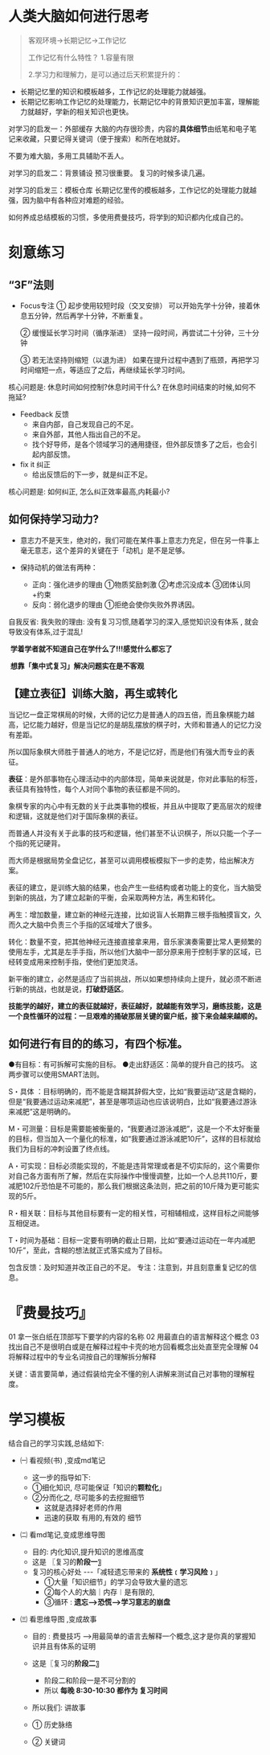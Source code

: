 # 人类大脑如何进行思考

> 客观环境→长期记忆→工作记忆
>
> 工作记忆有什么特性？
> 1.容量有限
>
> 2.学习力和理解力，是可以通过后天积累提升的：
>

- 长期记忆里的知识和模板越多，工作记忆的处理能力就越强。  
- 长期记忆影响工作记忆的处理能力，长期记忆中的背景知识更加丰富，理解能力就越好，学新的相关知识也更快。



对学习的启发一：外部缓存
大脑的内存很珍贵，内容的**具体细节**由纸笔和电子笔记来收藏，只要记得关键词（便于搜索）和所在地就好。

不要为难大脑，多用工具辅助不丢人。

对学习的启发二：背景铺设
预习很重要。
复习的时候多读几遍。

对学习的启发三：模板仓库
长期记忆里传的模板越多，工作记忆的处理能力就越强，因为脑中有各种应对难题的经验。

如何养成总结模板的习惯，多使用费曼技巧，将学到的知识都内化成自己的。  





# 刻意练习

## “3F”法则

- Focus专注
  ① 起步使用较短时段（交叉安排）
  可以开始先学十分钟，接着休息五分钟，然后再学十分钟，不断重复。

  ② 缓慢延长学习时间（循序渐进）
  坚持一段时间，再尝试二十分钟，三十分钟

  ③ 若无法坚持则缩短（以退为进）
  如果在提升过程中遇到了瓶颈，再把学习时间缩短一点，等适应了之后，再继续延长学习时间。

核心问题是: 休息时间如何控制?休息时间干什么? 在休息时间结束的时候,如何不拖延?

- Feedback 反馈
  - 来自内部，自己发现自己的不足。
  - 来自外部，其他人指出自己的不足。 
  - 找个好导师，是各个领域学习的通用捷径，但外部反馈多了之后，也会引起内部反馈。
- fix it  纠正
  - 给出反馈后的下一步，就是纠正不足。

核心问题是: 如何纠正, 怎么纠正效率最高,内耗最小?



## 如何保持学习动力?

- 意志力不是天生，绝对的，我们可能在某件事上意志力充足，但在另一件事上毫无意志，这个差异的关键在于「动机」是不是足够。

- 保持动机的做法有两种：
  - 正向：强化进步的理由
    ①物质奖励刺激
    ②考虑沉没成本
    ③团体认同+约束
  - 反向：弱化退步的理由
    ①拒绝会使你失败外界诱因。

自我反省: 我失败的理由: 没有复习习惯,随着学习的深入,感觉知识没有体系 , 就会导致没有体系,过于混乱!

​	**学着学者就不知道自己在学什么了!!!感觉什么都忘了**

​	**想靠「集中式复习」解决问题实在是不客观**



## 【建立表征】训练大脑，再生或转化

当记忆一盘正常棋局的时候，大师的记忆力是普通人的四五倍，而且象棋能力越高，记忆能力越好，但是当记忆的是胡乱摆放的棋子时，大师和普通人的记忆力没有差距。

所以国际象棋大师胜于普通人的地方，不是记忆好，而是他们有强大而专业的表征。

**表征**：是外部事物在心理活动中的内部体现，简单来说就是，你对此事贴的标签，表征具有独特性，每个人对同个事物的表征都是不同的。

象棋专家的内心中有无数的关于此类事物的模板，并且从中提取了更高层次的规律和逻辑，这就是他们对于国际象棋的表征。

而普通人并没有关于此事的技巧和逻辑，他们甚至不认识棋子，所以只能一个子一个指的死记硬背。

而大师是根据局势全盘记忆，甚至可以调用模板模拟下一步的走势，给出解决方案。

表征的建立，是训练大脑的结果，也会产生一些结构或者功能上的变化，当大脑受到新的挑战，为了建立起新的平衡，会采取两种方法，再生和转化。

再生：增加数量，建立新的神经元连接，比如说盲人长期靠三根手指触摸盲文，久而久之大脑中负责三个手指的区域增大了很多。

转化：数量不变，把其他神经元连接直接拿来用，音乐家演奏需要比常人更频繁的使用左手，尤其是左手手指，所以他们大脑中一部分原来用于控制手掌的区域，已经转变成用来控制手指，使他们更加灵活。

新平衡的建立，必然是适应了当前挑战，所以如果想持续向上提升，就必须不断进行新的挑战，也就是说，**打破舒适区**。

**技能学的越好，建立的表征就越好，表征越好，就越能有效学习，磨练技能，这是一个良性循环的过程：一旦艰难的捅破那层关键的窗户纸，接下来会越来越顺的。**  



## 如何进行有目的的练习，有四个标准。

●有目标：有可拆解可实施的目标。
●走出舒适区：简单的提升自己的技巧。
这两步骤可以使用SMART法则。

S・具体 ：目标明确的，而不能是含糊其辞假大空，比如“我要运动”这是含糊的，但是“我要通过运动来减肥”，甚至是哪项运动也应该说明白，比如“我要通过游泳来减肥”这是明确的。

M・可测量：目标是需要能被衡量的，“我要通过游泳减肥”，这是一个不太好衡量的目标，但当加入一个量化的标准，如“我要通过游泳减肥10斤”，这样的目标就给我们为目标的冲刺设置了终点线。

A・可实现：目标必须能实现的，不能是违背常理或者是不切实际的，这个需要你对自己各方面有所了解，然后在实际操作中慢慢调整，比如一个人总共110斤，要减肥102斤恐怕是不可能的，那么我们根据这条法则，把之前的10斤降为更可能实现的5斤。

R・相关联：目标与其他目标要有一定的相关性，可相辅相成，这样目标之间能够互相促进。

T・时间为基础：目标一定要有明确的截止日期，比如“要通过运动在一年内减肥10斤”，至此，含糊的想法就正式落实成为了目标。

包含反馈：及时知道并改正自己的不足。
专注：注意到，并且刻意重复记忆的信息。  





#   『费曼技巧』

01 拿一张白纸在顶部写下要学的内容的名称
02 用最直白的语言解释这个概念
03 找出自己不是很明白或是在解释过程中卡壳的地方回看概念出处直至完全理解
04 将解释过程中的专业名词按自己的理解拆分解释

关键：语言要简单，通过假装给完全不懂的别人讲解来测试自己对事物的理解程度。  







# 学习模板

结合自己的学习实践,总结如下:

- ㈠ 看视频(书) ,变成md笔记
  - 这一步的指导如下:
  - ①细化知识, 尽可能保证「知识的**颗粒化**」
  - ②分而化之, 尽可能多的去挖掘细节
    - 这就是选择好老师的作用
    - 迅速的获取 有用的,有效的 细节
- ㈡ 看md笔记,变成思维导图
  - 目的: 内化知识,提升知识的思维高度
  - 这是  〖复习的**阶段一**〗
  - 复习的核心好处   ---「减轻遗忘带来的 **系统性﹝学习风险﹞**」
    - ①大量「知识细节」的学习会导致大量的遗忘
    - ②每个人的大脑｜内存︱是有限的,
    - ③循环 :  **遗忘–->恐慌-->学习意志的崩盘**

- ㈢ 看思维导图 ,变成故事

  - 目的 :  费曼技巧 —->用最简单的语言去解释一个概念,这才是你真的掌握知识并且有体系的证明

  - 这是〖复习的**阶段二**〗 

    - 阶段二和阶段一是不可分割的
    - 所以 **每晚 8:30-10:30 都作为 复习时间**

  - 所以我们: 讲故事

  - ① 历史脉络

  - ② 关键词

    

































